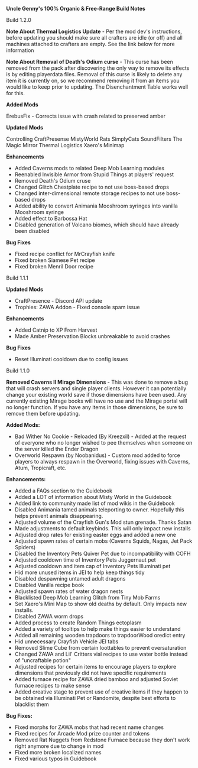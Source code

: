 **Uncle Genny's 100% Organic & Free-Range Build Notes**

Build 1.2.0

**Note About Thermal Logistics Update** - Per the mod dev's instructions, before updating you should make sure all crafters are idle (or off) and all machines attached to crafters are empty. See the link below for more information

**Note About Removal of Death's Odium curse** - This curse has been removed from the pack after discovering the only way to remove its effects is by editing playerdata files. Removal of this curse is likely to delete any item it is currently on, so we recommend removing it from an items you would like to keep prior to updating. The Disenchantment Table works well for this.

**Added Mods**

ErebusFix - Corrects issue with crash related to preserved amber

**Updated Mods**

Controlling
CraftPresense
MistyWorld
Rats
SimplyCats
SoundFilters
The Magic Mirror
Thermal Logistics
Xaero's Minimap

**Enhancements**

* Added Caverns mods to related Deep Mob Learning modules
* Reenabled Invisible Armor from Stupid Things at players' request
* Removed Death's Odium cruse
* Changed Glitch Chestplate recipe to not use boss-based drops
* Changed inter-dimensional remote storage recipes to not use boss-based drops
* Added ability to convert Animania Mooshroom syringes into vanilla Mooshroom syringe
* Added effect to Barbossa Hat
* Disabled generation of Volcano biomes, which should have already been disabled

**Bug Fixes**

* Fixed recipe conflict for MrCrayfish knife
* Fixed broken Siamese Pet recipe
* Fixed broken Menril Door recipe



Build 1.1.1

**Updated Mods**

* CraftPresence - Discord API update
* Trophies: ZAWA Addon - Fixed console spam issue

**Enhancements**

* Added Catnip to XP From Harvest
* Made Amber Preservation Blocks unbreakable to avoid crashes

**Bug Fixes**

* Reset Illuminati cooldown due to config issues



Build 1.1.0

**Removed Caverns II Mirage Dimensions** - This was done to remove a bug that will crash servers and single player clients. However it can potentially change your existing world save if those dimensions have been used. Any currently existing Mirage books will have no use and the Mirage portal will no longer function. If you have any items in those dimensions, be sure to remove them before updating.

**Added Mods:**

* Bad Wither No Cookie - Reloaded (By Kreezxil) - Added at the request of everyone who no longer wished to pee themselves when someone on the server killed the Ender Dragon
* Overworld Respawn (by Noobanidus) - Custom mod added to force players to always respawn in the Overworld, fixing issues with Caverns, Atum, Tropicraft, etc.

**Enhancements:**

* Added a FAQs section to the Guidebook
* Added a LOT of information about Misty World in the Guidebook
* Added link to community made list of mod wikis in the Guidebook
* Disabled Animania tamed animals teleporting to owner. Hopefully this helps prevent animals disappearing.
* Adjusted volume of the Crayfish Gun's Mod stun grenade. Thanks Satan
* Made adjustments to default keybinds. This will only impact new installs
* Adjusted drop rates for existing easter eggs and added a new one
* Adjusted spawn rates of certain mobs (Caverns Squids, Nagas, Jet Pack Spiders)
* Disabled the Inventory Pets Quiver Pet due to incompatibility with COFH
* Adjusted cooldown time of Inventory Pets Juggernaut pet
* Adjusted cooldown and item cap of Inventory Pets Illuminati pet
* Hid more unused items in JEI to help keep things tidy
* Disabled despawning untamed adult dragons
* Disabled Vanilla recipe book
* Adjusted spawn rates of water dragon nests
* Blacklisted Deep Mob Learning Glitch from Tiny Mob Farms
* Set Xaero's Mini Map to show old deaths by default. Only impacts new installs.
* Disabled ZAWA worm drops
* Added process to create Random Things ectoplasm
* Added a variety of tooltips to help make things easier to understand
* Added all remaining wooden trapdoors to trapdoorWood oredict entry
* Hid unnecessary Crayfish Vehicle JEI tabs
* Removed Slime Cube from certain loottables to prevent oversaturation
* Changed ZAWA and Lil' Critters vial recipes to use water bottle instead of "uncraftable potion"
* Adjusted recipes for certain items to encourage players to explore dimensions that previously did not have specific requirements
* Added furnace recipe for ZAWA dried bamboo and adjusted Soviet furnace recipes to make sense
* Added creative stage to prevent use of creative items if they happen to be obtained via Illuminati Pet or Randomite, despite best efforts to blacklist them

**Bug Fixes:**

* Fixed morphs for ZAWA mobs that had recent name changes
* Fixed recipes for Arcade Mod prize counter and tokens
* Removed Rat Nuggets from Redstone Furnace because they don't work right anymore due to change in mod
* Fixed more broken localized names
* Fixed various typos in Guidebook
